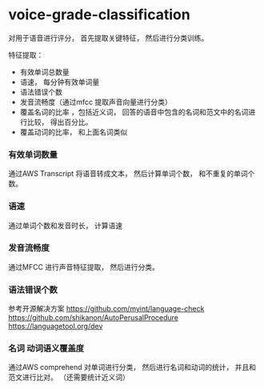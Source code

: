 # voice-grade-classification

对用于语音进行评分， 首先提取关键特征， 然后进行分类训练。 

特征提取：
  * 有效单词总数量 
  * 语速， 每分钟有效单词量
  * 语法错误个数
  * 发音流畅度（通过mfcc 提取声音向量进行分类）
  * 覆盖名词的比率 ，包括近义词， 回答的语音中包含的名词和范文中的名词进行比较， 得出百分比。
  * 覆盖动词的比率， 和上面名词类似
   
  
###  有效单词数量

 通过AWS Transcript 将语音转成文本， 然后计算单词个数， 和不重复的单词个数。 
 

###  语速
  通过单词个数和发音时长， 计算语速
  
### 发音流畅度
  通过MFCC 进行声音特征提取， 然后进行分类。 
  
### 语法错误个数

参考开源解决方案
https://github.com/myint/language-check 
https://github.com/shikanon/AutoPerusalProcedure
https://languagetool.org/dev


### 名词 动词语义覆盖度

通过AWS comprehend 对单词进行分类， 然后进行名词和动词的统计， 并且和范文进行比对。 
（还需要统计近义词）

